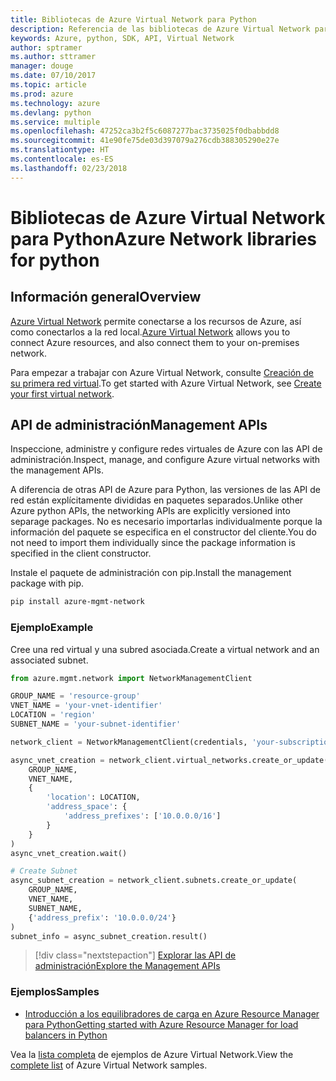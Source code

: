 ```yaml
---
title: Bibliotecas de Azure Virtual Network para Python
description: Referencia de las bibliotecas de Azure Virtual Network para Python
keywords: Azure, python, SDK, API, Virtual Network
author: sptramer
ms.author: sttramer
manager: douge
ms.date: 07/10/2017
ms.topic: article
ms.prod: azure
ms.technology: azure
ms.devlang: python
ms.service: multiple
ms.openlocfilehash: 47252ca3b2f5c6087277bac3735025f0dbabbdd8
ms.sourcegitcommit: 41e90fe75de03d397079a276cdb388305290e27e
ms.translationtype: HT
ms.contentlocale: es-ES
ms.lasthandoff: 02/23/2018
---
```

# <a name="azure-network-libraries-for-python"></a><span data-ttu-id="a58a9-104">Bibliotecas de Azure Virtual Network para Python</span><span class="sxs-lookup"><span data-stu-id="a58a9-104">Azure Network libraries for python</span></span>

## <a name="overview"></a><span data-ttu-id="a58a9-105">Información general</span><span class="sxs-lookup"><span data-stu-id="a58a9-105">Overview</span></span>

<span data-ttu-id="a58a9-106">[Azure Virtual Network](/azure/virtual-network/virtual-networks-overview) permite conectarse a los recursos de Azure, así como conectarlos a la red local.</span><span class="sxs-lookup"><span data-stu-id="a58a9-106">[Azure Virtual Network](/azure/virtual-network/virtual-networks-overview) allows you to connect Azure resources, and also connect them to your on-premises network.</span></span>

<span data-ttu-id="a58a9-107">Para empezar a trabajar con Azure Virtual Network, consulte [Creación de su primera red virtual](/azure/virtual-network/virtual-network-get-started-vnet-subnet).</span><span class="sxs-lookup"><span data-stu-id="a58a9-107">To get started with Azure Virtual Network, see [Create your first virtual network](/azure/virtual-network/virtual-network-get-started-vnet-subnet).</span></span>

## <a name="management-apis"></a><span data-ttu-id="a58a9-108">API de administración</span><span class="sxs-lookup"><span data-stu-id="a58a9-108">Management APIs</span></span>

<span data-ttu-id="a58a9-109">Inspeccione, administre y configure redes virtuales de Azure con las API de administración.</span><span class="sxs-lookup"><span data-stu-id="a58a9-109">Inspect, manage, and configure Azure virtual networks with the management APIs.</span></span>

<span data-ttu-id="a58a9-110">A diferencia de otras API de Azure para Python, las versiones de las API de red están explícitamente divididas en paquetes separados.</span><span class="sxs-lookup"><span data-stu-id="a58a9-110">Unlike other Azure python APIs, the networking APIs are explicitly versioned into separage packages.</span></span> <span data-ttu-id="a58a9-111">No es necesario importarlas individualmente porque la información del paquete se especifica en el constructor del cliente.</span><span class="sxs-lookup"><span data-stu-id="a58a9-111">You do not need to import them individually since the package information is specified in the client constructor.</span></span>

<span data-ttu-id="a58a9-112">Instale el paquete de administración con pip.</span><span class="sxs-lookup"><span data-stu-id="a58a9-112">Install the management package with pip.</span></span>

```bash
pip install azure-mgmt-network
```

### <a name="example"></a><span data-ttu-id="a58a9-113">Ejemplo</span><span class="sxs-lookup"><span data-stu-id="a58a9-113">Example</span></span>

<span data-ttu-id="a58a9-114">Cree una red virtual y una subred asociada.</span><span class="sxs-lookup"><span data-stu-id="a58a9-114">Create a virtual network and an associated subnet.</span></span>

```python
from azure.mgmt.network import NetworkManagementClient

GROUP_NAME = 'resource-group'
VNET_NAME = 'your-vnet-identifier'
LOCATION = 'region'
SUBNET_NAME = 'your-subnet-identifier'

network_client = NetworkManagementClient(credentials, 'your-subscription-id')

async_vnet_creation = network_client.virtual_networks.create_or_update(
    GROUP_NAME,
    VNET_NAME,
    {
        'location': LOCATION,
        'address_space': {
            'address_prefixes': ['10.0.0.0/16']
        }
    }
)
async_vnet_creation.wait()

# Create Subnet
async_subnet_creation = network_client.subnets.create_or_update(
    GROUP_NAME,
    VNET_NAME,
    SUBNET_NAME,
    {'address_prefix': '10.0.0.0/24'}
)
subnet_info = async_subnet_creation.result()
```

> [!div class="nextstepaction"]
> [<span data-ttu-id="a58a9-115">Explorar las API de administración</span><span class="sxs-lookup"><span data-stu-id="a58a9-115">Explore the Management APIs</span></span>](/python/api/overview/azure/network/management)

### <a name="samples"></a><span data-ttu-id="a58a9-116">Ejemplos</span><span class="sxs-lookup"><span data-stu-id="a58a9-116">Samples</span></span>

* [<span data-ttu-id="a58a9-117">Introducción a los equilibradores de carga en Azure Resource Manager para Python</span><span class="sxs-lookup"><span data-stu-id="a58a9-117">Getting started with Azure Resource Manager for load balancers in Python</span></span>](https://azure.microsoft.com/en-us/resources/samples/network-python-manage-loadbalancer/)

<span data-ttu-id="a58a9-118">Vea la [lista completa](https://azure.microsoft.com/en-us/resources/samples/?platform=python&term=virtual%20network) de ejemplos de Azure Virtual Network.</span><span class="sxs-lookup"><span data-stu-id="a58a9-118">View the [complete list](https://azure.microsoft.com/en-us/resources/samples/?platform=python&term=virtual%20network) of Azure Virtual Network samples.</span></span>
